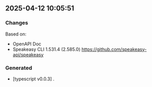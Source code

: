 

## 2025-04-12 10:05:51
### Changes
Based on:
- OpenAPI Doc  
- Speakeasy CLI 1.531.4 (2.585.0) https://github.com/speakeasy-api/speakeasy
### Generated
- [typescript v0.0.3] .